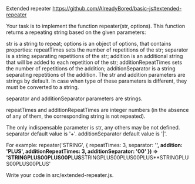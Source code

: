 Extended repeater
https://github.com/AlreadyBored/basic-js#extended-repeater

Your task is to implement the function repeater(str, options). This function returns a repeating string based on the given parameters:

str is a string to repeat;
options is an object of options, that contains properties:
repeatTimes sets the number of repetitions of the str;
separator is a string separating repetitions of the str;
addition is an additional string that will be added to each repetition of the str;
additionRepeatTimes sets the number of repetitions of the addition;
additionSeparator is a string separating repetitions of the addition.
The str and addition parameters are strings by default. In case when type of these parameters is different, they must be converted to a string.

separator and additionSeparator parameters are strings.

repeatTimes and additionRepeatTimes are integer numbers (in the absence of any of them, the corresponding string is not repeated).

The only indispensable parameter is str, any others may be not defined. separator default value is '+'. additionSeparator default value is '|'.

For example: repeater('STRING', { repeatTimes: 3, separator: '**', addition: 'PLUS', additionRepeatTimes: 3, additionSeparator: '00' }) => 'STRINGPLUS00PLUS00PLUS**STRINGPLUS00PLUS00PLUS**STRINGPLUS00PLUS00PLUS'

Write your code in src/extended-repeater.js.